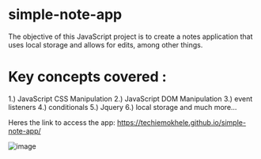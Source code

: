 # simple-note-app
The objective of this JavaScript project is to create a notes application that uses local storage and allows for edits, among other things.  

# Key concepts covered : 

1.) JavaScript CSS Manipulation 2.) JavaScript DOM Manipulation 3.) event listeners 4.) conditionals 5.) Jquery 6.) local storage and much more...

Heres the link to access the app: https://techiemokhele.github.io/simple-note-app/

![image](https://user-images.githubusercontent.com/67394147/131593690-f3622fc8-498f-4f15-81db-702dd54b4c33.png)
